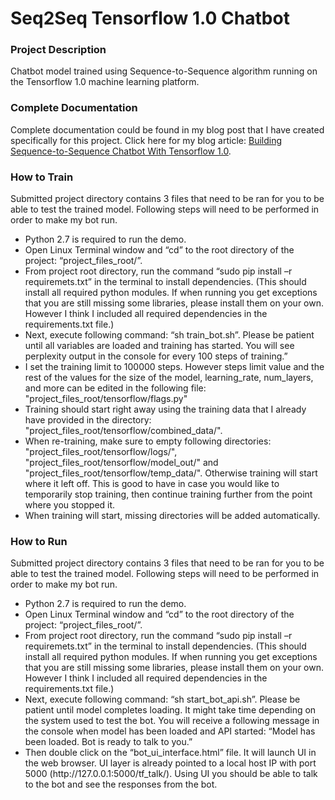 # Seq2Seq Tensorflow 1.0 Chatbot

<h3><strong>Project Description</strong></h3>
Chatbot model trained using Sequence-to-Sequence algorithm running on the Tensorflow 1.0 machine learning platform.

<h3><strong>Complete Documentation</strong></h3>
Complete documentation could be found in my blog post that I have created specifically for this project.
Click here for my blog article: <a href="http://www.machinelearningsolution.com/building-sequence-to-sequence-chatbot-with-tensorflow-1-0/">Building Sequence-to-Sequence Chatbot With Tensorflow 1.0</a>.

<h3><strong>How to Train</strong></h3>
Submitted project directory contains 3 files that need to be ran for you to be able to test the trained model. Following steps will need to be performed in order to make my bot run.
<ul>
 	<li>Python 2.7 is required to run the demo.</li>
 	<li>Open Linux Terminal window and “cd” to the root directory of the project: “project_files_root/”.</li>
 	<li>From project root directory, run the command “sudo pip install –r requiremets.txt” in the terminal to install dependencies. (This should install all required python modules. If when running you get exceptions that you are still missing some libraries, please install them on your own. However I think I included all required dependencies in the requirements.txt file.)</li>
 	<li>Next, execute following command: “sh train_bot.sh”. Please be patient until all variables are loaded and training has started. You will see perplexity output in the console for every 100 steps of training.”</li>
 	<li>I set the training limit to 100000 steps. However steps limit value and the rest of the values for the size of the model, learning_rate, num_layers, and more can be edited in the following file: "project_files_root/tensorflow/flags.py" </li>
 	<li>Training should start right away using the training data that I already have provided in the directory: "project_files_root/tensorflow/combined_data/".</li>
 	<li>When re-training, make sure to empty following directories: "project_files_root/tensorflow/logs/", "project_files_root/tensorflow/model_out/" and "project_files_root/tensorflow/temp_data/". Otherwise training will start where it left off. This is good to have in case you would like to temporarily stop training, then continue training further from the point where you stopped it.</li>
	<li>When training will start, missing directories will be added automatically.</li>
</ul>

<h3><strong>How to Run</strong></h3>
Submitted project directory contains 3 files that need to be ran for you to be able to test the trained model. Following steps will need to be performed in order to make my bot run.
<ul>
 	<li>Python 2.7 is required to run the demo.</li>
 	<li>Open Linux Terminal window and “cd” to the root directory of the project: “project_files_root/”.</li>
 	<li>From project root directory, run the command “sudo pip install –r requiremets.txt” in the terminal to install dependencies. (This should install all required python modules. If when running you get exceptions that you are still missing some libraries, please install them on your own. However I think I included all required dependencies in the requirements.txt file.)</li>
 	<li>Next, execute following command: “sh start_bot_api.sh”. Please be patient until model completes loading. It might take time depending on the system used to test the bot. You will receive a following message in the console when model has been loaded and API started: “Model has been loaded. Bot is ready to talk to you.”</li>
 	<li>Then double click on the “bot_ui_interface.html” file. It will launch UI in the web browser. UI layer is already pointed to a local host IP with port 5000 (http://127.0.0.1:5000/tf_talk/). Using UI you should be able to talk to the bot and see the responses from the bot.</li>
</ul>

